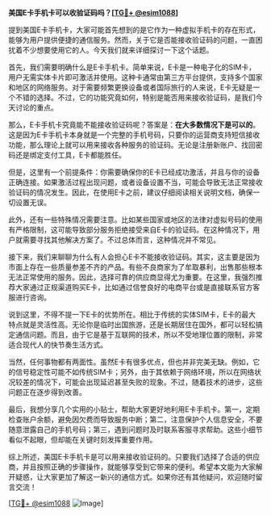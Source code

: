 **美国E卡手机卡可以收验证码吗？[[TG💪+ @esim1088](https://t.me/s/esim1088)]**

提到美国E卡手机卡，大家可能首先想到的是它作为一种虚拟手机卡的存在形式，能够为用户提供便捷的通信服务。然而，关于它是否能接收验证码的问题，一直困扰着不少想要使用它的人。今天我们就来详细探讨一下这个话题。

首先，我们需要明确什么是E卡手机卡。简单来说，E卡是一种电子化的SIM卡，用户无需实体卡片即可激活并使用。这种卡通常由第三方平台提供，支持多个国家和地区的网络服务。对于需要频繁更换设备或者国际旅行的人来说，E卡无疑是一个不错的选择。不过，它的功能究竟如何，特别是能否用来接收验证码，是我们今天讨论的重点。

那么，E卡手机卡究竟能不能接收验证码呢？答案是：**在大多数情况下是可以的**。这是因为E卡手机卡本身就是一个完整的手机号码，只要你的运营商支持短信接收功能，那么理论上就可以用来接收各种服务的验证码。无论是注册新账户、找回密码还是绑定支付工具，E卡都能胜任。

但是，这里有一个前提条件：你需要确保你的E卡已经成功激活，并且与你的设备正确连接。如果激活过程出现问题，或者设备设置不当，可能会导致无法正常接收验证码的情况发生。因此，在使用E卡之前，建议仔细阅读相关说明文档，确保一切设置无误。

此外，还有一些特殊情况需要注意。比如某些国家或地区的法律对虚拟号码的使用有严格限制，这可能导致部分服务拒绝接受来自E卡的验证码。在这种情况下，用户就需要寻找其他解决方案了。不过总体而言，这种情况并不常见。

接下来，我们来聊聊为什么有人会担心E卡不能接收验证码。其实，这主要是因为市面上存在一些质量参差不齐的产品。有些不良商家为了牟取暴利，出售那些根本无法正常使用的服务。因此，选择可靠的供应商显得尤为重要。在这里，我强烈推荐大家通过正规渠道购买E卡，比如通过信誉良好的电商平台或是直接联系官方客服进行咨询。

说到这里，不得不提一下E卡的优势所在。相比于传统的实体SIM卡，E卡的最大特点就是灵活性高。无论你是临时出国旅游，还是长期居住在国外，都可以轻松搞定通信问题。而且，由于它是基于互联网的技术，所以不受地理位置的限制，非常适合现代人的快节奏生活方式。

当然，任何事物都有两面性。虽然E卡有很多优点，但也并非完美无缺。例如，它的信号稳定性可能不如传统SIM卡；另外，由于其依赖于网络环境，所以在网络状况较差的情况下，可能会出现延迟甚至失败的现象。不过，随着技术的进步，这些问题正在逐步得到改善。

最后，我想分享几个实用的小贴士，帮助大家更好地利用E卡手机卡。第一，定期检查账户余额，避免因欠费而导致服务中断；第二，注意保护个人信息安全，不要随意泄露自己的手机号码；第三，遇到问题时及时联系客服寻求帮助。这些小细节看似不起眼，但却能在关键时刻发挥重要作用。

综上所述，美国E卡手机卡是可以用来接收验证码的。只要我们选择了合适的供应商，并且按照正确的步骤操作，就能够享受到它带来的便利。希望本文能为大家解开疑惑，让大家更加了解这一新兴的通信方式。如果你还有其他疑问，欢迎随时留言交流！

[[TG💪+ @esim1088](https://t.me/s/esim1088) ![Image](https://i.postimg.cc/4NQfJmqS/Snipaste-2025-05-13-00-14-12.png)]